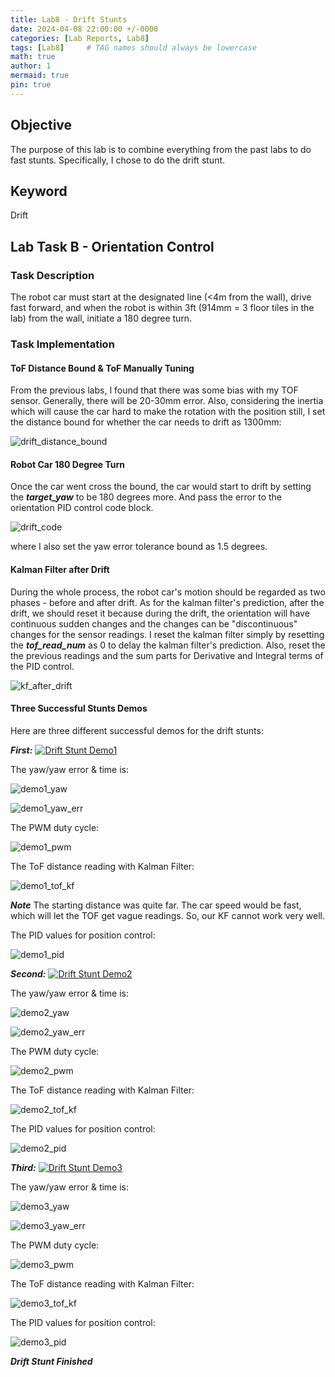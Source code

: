 ```yaml
---
title: Lab8 - Drift Stunts
date: 2024-04-08 22:00:00 +/-0000
categories: [Lab Reports, Lab8]
tags: [Lab8]     # TAG names should always be lowercase
math: true
author: 1
mermaid: true
pin: true
---
```


## Objective

The purpose of this lab is to combine everything from the past labs to do fast stunts. Specifically, I chose to do the drift stunt.

## Keyword

Drift

## Lab Task B - Orientation Control

### Task Description

The robot car must start at the designated line (<4m from the wall), drive fast forward, and when the robot is within 3ft (914mm = 3 floor tiles in the lab) from the wall, initiate a 180 degree turn.

### Task Implementation

#### ToF Distance Bound & ToF Manually Tuning

From the previous labs, I found that there was some bias with my TOF sensor. Generally, there will be 20-30mm error. Also, considering the inertia which will cause the car hard to make the rotation with the position still, I set the distance bound for whether the car needs to drift as 1300mm:

![drift_distance_bound](/assets/images/lab8/drift_distance_bound.png "drift_distance_bound")

#### Robot Car 180 Degree Turn

Once the car went cross the bound, the car would start to drift by setting the ***target_yaw*** to be 180 degrees more. And pass the error to the orientation PID control code block.

![drift_code](/assets/images/lab8/drift_code.png "drift_code")

where I also set the yaw error tolerance bound as 1.5 degrees.

#### Kalman Filter after Drift

During the whole process, the robot car's motion should be regarded as two phases - before and after drift. As for the kalman filter's prediction, after the drift, we should reset it because during the drift, the orientation will have continuous sudden changes and the changes can be "discontinuous" changes for the sensor readings. I reset the kalman filter simply by resetting the ***tof_read_num*** as 0 to delay the kalman filter's prediction. Also, reset the the previous readings and the sum parts for Derivative and Integral terms of the PID control.

![kf_after_drift](/assets/images/lab8/kf_after_drift.png "kf_after_drift")

#### Three Successful Stunts Demos

Here are three different successful demos for the drift stunts:

***First:***
[![Drift Stunt Demo1](https://img.youtube.com/vi/ZZUs27Xo618/maxresdefault.jpg)](https://www.youtube.com/watch?v=ZZUs27Xo618)

The yaw/yaw error & time is:

![demo1_yaw](/assets/images/lab8/demo1_yaw.png "demo1_yaw")

![demo1_yaw_err](/assets/images/lab8/demo1_yaw_err.png "demo1_yaw_err")

The PWM duty cycle:

![demo1_pwm](/assets/images/lab8/demo1_pwm.png "demo1_pwm")

The ToF distance reading with Kalman Filter:

![demo1_tof_kf](/assets/images/lab8/demo1_tof_kf.png "demo1_tof_kf")

***Note*** The starting distance was quite far. The car speed would be fast, which will let the TOF get vague readings. So, our KF cannot work very well.

The PID values for position control:

![demo1_pid](/assets/images/lab8/demo1_pid.png "demo1_pid")

***Second:***
[![Drift Stunt Demo2](https://img.youtube.com/vi/4vlYmD8dvFo/maxresdefault.jpg)](https://www.youtube.com/watch?v=4vlYmD8dvFo)

The yaw/yaw error & time is:

![demo2_yaw](/assets/images/lab8/demo2_yaw.png "demo2_yaw")

![demo2_yaw_err](/assets/images/lab8/demo2_yaw_err.png "demo2_yaw_err")

The PWM duty cycle:

![demo2_pwm](/assets/images/lab8/demo2_pwm.png "demo2_pwm")

The ToF distance reading with Kalman Filter:

![demo2_tof_kf](/assets/images/lab8/demo2_tof_kf.png "demo2_tof_kf")

The PID values for position control:

![demo2_pid](/assets/images/lab8/demo2_pid.png "demo2_pid")

***Third:***
[![Drift Stunt Demo3](https://img.youtube.com/vi/W-BTAXYrQt0/maxresdefault.jpg)](https://www.youtube.com/watch?v=W-BTAXYrQt0)

The yaw/yaw error & time is:

![demo3_yaw](/assets/images/lab8/demo3_yaw.png "demo3_yaw")

![demo3_yaw_err](/assets/images/lab8/demo3_yaw_err.png "demo3_yaw_err")

The PWM duty cycle:

![demo3_pwm](/assets/images/lab8/demo3_pwm.png "demo3_pwm")

The ToF distance reading with Kalman Filter:

![demo3_tof_kf](/assets/images/lab8/demo3_tof_kf.png "demo3_tof_kf")

The PID values for position control:

![demo3_pid](/assets/images/lab8/demo3_pid.png "demo3_pid")

***Drift Stunt Finished***
